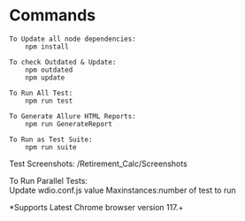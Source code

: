 # Commands 

	To Update all node dependencies:
		npm install
		
	To check Outdated & Update:
		npm outdated
		npm update
		
	To Run All Test:
		npm run test

	To Generate Allure HTML Reports:
		npm run GenerateReport
		
	To Run as Test Suite:
		npm run suite
		
Test Screenshots:
	/Retirement_Calc/Screenshots
	
To Run Parallel Tests:	
	Update wdio.conf.js value Maxinstances:number of test to run 
	
*Supports Latest Chrome browser version 117.+
